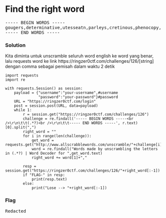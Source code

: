<h1><b>Find the right word</b></h1>
<pre>
----- BEGIN WORDS -----
gougers,determinative,utesseatn,parleys,cretinous,phenocopy,chaufers
----- END WORDS -----
</pre>
<p>
<h3><b>Solution</b></h3>
<p>Kita diminta untuk unscramble seluruh word english ke word yang benar, lalu requests word ke link https://ringzer0ctf.com/challenges/126/[string] dengan comma sebagai pemisah dalam waktu 2 detik</p>


```python3
import requests
import re

with requests.Session() as session:
    payload = {"username":"your-username",#username
               "password":"your-password"}#password
    URL = "https://ringzer0ctf.com/login"
    post = session.post(URL, data=payload)
    while 1:
        r = session.get("https://ringzer0ctf.com/challenges/126")
        challenge = re.findall('----- BEGIN WORDS -----<br />\r\n\t\t(.*?)<br />\r\n\t\t----- END WORDS -----', r.text)[0].split(",")
        right_word = ""
        for i in range(len(challenge)):
            get_word = requests.get("http://www.allscrabblewords.com/unscramble/"+challenge[i])
            word = re.findall("Words made by unscrambling the letters in (.*?) | Word Decoder for ",get_word.text)
            right_word += word[1]+","
            
        resp = session.get("https://ringzer0ctf.com/challenges/126/"+right_word[:-1])
        if "FLAG-" in resp:
            print(resp.text)
        else:
            print("Lose --> "+right_word[:-1])
```

<h3><b>Flag</b></h3>
<pre>
Redacted
</pre>
